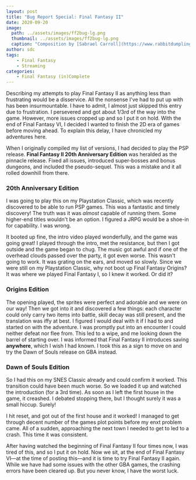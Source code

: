 ```yaml
---
layout: post
title: "Bug Report Special: Final Fantasy II"
date: 2020-09-20
image:
  path: ../assets/images/ff2bug-lg.png
  thumbnail: ../assets/images/ff2bug-lg.png
  caption: "Composition by [Sabrael Carroll](https://www.rabbitdumpling.net/)"
author: sdc
tags:
    - Final Fantasy
    - Streaming
categories:
    - Final Fantasy (in)Complete
---
```


Describing my attempts to play Final Fantasy II as anything less than frustrating would be a disservice. All the nonsense I've had to put up with has been insurmountable. I have to admit, I almost just skipped this entry due to frustration. I persevered and got about 1/3rd of the way into the game. However, more issues cropped up and so I put it on hold. With the end of Final Fantasy VI, I decided I wanted to finish the 2D era of games before moving ahead. To explain this delay, I have chronicled my adventures here.

<!--more-->

When I originally compiled my list of versions, I had decided to play the PSP release. **Final Fantasy II 20th Anniversary Edition** was heralded as the pinnacle release. Fixed all issues, introduced super-bosses and bonus dungeons, and included the pseudo-sequel. This was a mistake and it all rolled downhill from there. 

### 20th Anniversary Edition
I was going to play this on my Playstation Classic, which was recently discovered to be able to run PSP games. This was a fantastic and timely discovery! The truth was it was *almost* capable of running them. Some higher-end titles wouldn't be an option. I figured a JRPG would be a shoe-in for capability. I was wrong.

It booted up fine, the intro video played wonderfully, and the game was going great! I played through the intro, met the resistance, but then I got outside and the game began to chug. The music got awful and if one of the overhead clouds passed over the party, it got even worse. This wasn't going to work. It was grating on the ears, and moved so slowly. Since we were still on my Playstation Classic, why not boot up Final Fantasy Origins? It was where we played Final Fantasy I, so I knew it worked. Or did it?

### Origins Edition

The opening played, the sprites were perfect and adorable and we were on our way! Then we got into it and discovered a few things: each character could only carry two items into battle, skill decay was still present, and the translation was iffy at best. I figured I would deal with it if I had to and started on with the adventure. I was promptly put into an encounter I could neither defeat nor flee from. This led to a wipe, and me looking down the barrel of starting over. I was informed that Final Fantasy II introduces saving **anywhere**, which I wish I had known. I took this as a sign to move on and try the Dawn of Souls release on GBA instead.

### Dawn of Souls Edition

So I had this on my SNES Classic already and could confirm it worked. This transition could have been much worse. So we loaded it up and watched the introduction (for a 3rd time). As soon as I left the first house in the game, it creashed. I debated stopping there, but I thought surely it was a small hiccup. Surely! 

I hit reset, and got out of the first house and it worked! I managed to get through decent number of the games plot points before my enxt problem came. All of a sudden, approaching the next town I needed to get to led to a crash. This time it was consistent.

After having watched the beginning of Final Fantasy II four times now, I was tired of this, and so I put it on hold. Now we sit, at the end of Final Fantasy VI—at the time of posting this—and it is time to try Final Fantasy II again. While we have had some issues with the other GBA games, the crashing errors have been cleared up. But you never know, I have the worst luck.